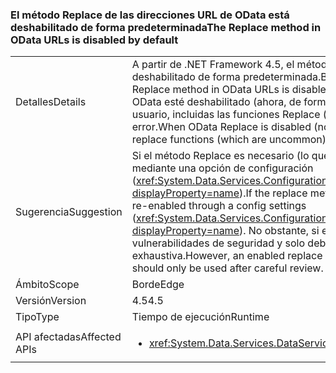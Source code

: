 ### <a name="the-replace-method-in-odata-urls-is-disabled-by-default"></a><span data-ttu-id="1d05a-101">El método Replace de las direcciones URL de OData está deshabilitado de forma predeterminada</span><span class="sxs-lookup"><span data-stu-id="1d05a-101">The Replace method in OData URLs is disabled by default</span></span>

|   |   |
|---|---|
|<span data-ttu-id="1d05a-102">Detalles</span><span class="sxs-lookup"><span data-stu-id="1d05a-102">Details</span></span>|<span data-ttu-id="1d05a-103">A partir de .NET Framework 4.5, el método Replace de direcciones URL de OData está deshabilitado de forma predeterminada.</span><span class="sxs-lookup"><span data-stu-id="1d05a-103">Beginning in the .NET Framework 4.5, the Replace method in OData URLs is disabled by default.</span></span> <span data-ttu-id="1d05a-104">Cuando el método Replace de OData esté deshabilitado (ahora, de forma predeterminada), cualquier solicitud de usuario, incluidas las funciones Replace (que son poco frecuentes), generará un error.</span><span class="sxs-lookup"><span data-stu-id="1d05a-104">When OData Replace is disabled (now by default), any user requests including replace functions (which are uncommon) will fail.</span></span>|
|<span data-ttu-id="1d05a-105">Sugerencia</span><span class="sxs-lookup"><span data-stu-id="1d05a-105">Suggestion</span></span>|<span data-ttu-id="1d05a-106">Si el método Replace es necesario (lo que es poco frecuente), se puede volver a habilitar mediante una opción de configuración (<xref:System.Data.Services.Configuration.DataServicesFeaturesSection.ReplaceFunction?displayProperty=name>).</span><span class="sxs-lookup"><span data-stu-id="1d05a-106">If the replace method is required (which is uncommon), it can be re-enabled through a config settings (<xref:System.Data.Services.Configuration.DataServicesFeaturesSection.ReplaceFunction?displayProperty=name>).</span></span> <span data-ttu-id="1d05a-107">No obstante, si el método Replace está activado, puede crear vulnerabilidades de seguridad y solo debería usarse tras una revisión exhaustiva.</span><span class="sxs-lookup"><span data-stu-id="1d05a-107">However, an enabled replace method can open security vulnerabilities and should only be used after careful review.</span></span>|
|<span data-ttu-id="1d05a-108">Ámbito</span><span class="sxs-lookup"><span data-stu-id="1d05a-108">Scope</span></span>|<span data-ttu-id="1d05a-109">Borde</span><span class="sxs-lookup"><span data-stu-id="1d05a-109">Edge</span></span>|
|<span data-ttu-id="1d05a-110">Versión</span><span class="sxs-lookup"><span data-stu-id="1d05a-110">Version</span></span>|<span data-ttu-id="1d05a-111">4.5</span><span class="sxs-lookup"><span data-stu-id="1d05a-111">4.5</span></span>|
|<span data-ttu-id="1d05a-112">Tipo</span><span class="sxs-lookup"><span data-stu-id="1d05a-112">Type</span></span>|<span data-ttu-id="1d05a-113">Tiempo de ejecución</span><span class="sxs-lookup"><span data-stu-id="1d05a-113">Runtime</span></span>|
|<span data-ttu-id="1d05a-114">API afectadas</span><span class="sxs-lookup"><span data-stu-id="1d05a-114">Affected APIs</span></span>|<ul><li><xref:System.Data.Services.DataService%601?displayProperty=nameWithType></li></ul>|

